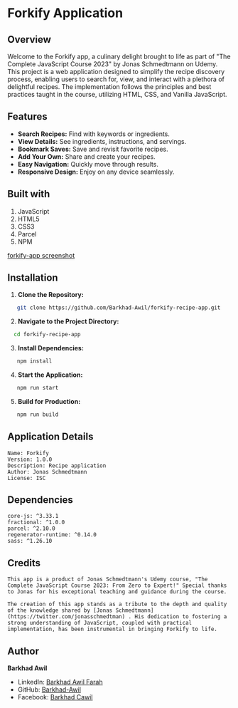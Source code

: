 # Forkify Application

## Overview

Welcome to the Forkify app, a culinary delight brought to life as part of "The Complete JavaScript Course 2023" by Jonas Schmedtmann on Udemy. This project is a web application designed to simplify the recipe discovery process, enabling users to search for, view, and interact with a plethora of delightful recipes. The implementation follows the principles and best practices taught in the course, utilizing HTML, CSS, and Vanilla JavaScript.

## Features

- **Search Recipes:** Find with keywords or ingredients.
- **View Details:** See ingredients, instructions, and servings.
- **Bookmark Saves:** Save and revisit favorite recipes.
- **Add Your Own:** Share and create your recipes.
- **Easy Navigation:** Quickly move through results.
- **Responsive Design:** Enjoy on any device seamlessly.

## Built with

1. JavaScript
2. HTML5
3. CSS3
4. Parcel
5. NPM

[forkify-app screenshot](./Forkify_App_ScreenShot.png)

## Installation

1. **Clone the Repository:**

```bash
   git clone https://github.com/Barkhad-Awil/forkify-recipe-app.git
```

2. **Navigate to the Project Directory:**

```bash
  cd forkify-recipe-app
```

3. **Install Dependencies:**

```bash
   npm install
```

4. **Start the Application:**

```bash
   npm run start
```

5. **Build for Production:**

```bash
   npm run build
```

## Application Details

    Name: Forkify
    Version: 1.0.0
    Description: Recipe application
    Author: Jonas Schmedtmann
    License: ISC

## Dependencies

    core-js: ^3.33.1
    fractional: ^1.0.0
    parcel: ^2.10.0
    regenerator-runtime: ^0.14.0
    sass: ^1.26.10

## Credits

    This app is a product of Jonas Schmedtmann's Udemy course, "The Complete JavaScript Course 2023: From Zero to Expert!" Special thanks to Jonas for his exceptional teaching and guidance during the course.

    The creation of this app stands as a tribute to the depth and quality of the knowledge shared by [Jonas Schmedtmann](https://twitter.com/jonasschmedtman) . His dedication to fostering a strong understanding of JavaScript, coupled with practical implementation, has been instrumental in bringing Forkify to life.

## Author

**Barkhad Awil**

- LinkedIn: [Barkhad Awil Farah](https://www.linkedin.com/in/barkhad-awil-farah-8b920824b/)
- GitHub: [Barkhad-Awil](https://github.com/Barkhad-Awil)
- Facebook: [Barkhad Cawil](https://www.facebook.com/barkhad.cawil)

